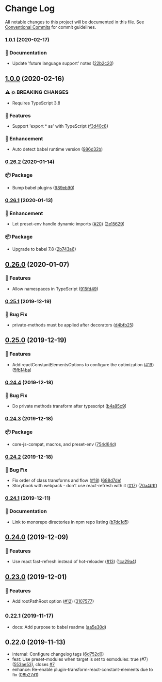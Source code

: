 # Change Log

All notable changes to this project will be documented in this file.
See [Conventional Commits](https://conventionalcommits.org) for commit guidelines.

### [1.0.1](https://github.com/ntucker/anansi/compare/@anansi/babel-preset@1.0.0...@anansi/babel-preset@1.0.1) (2020-02-17)


### 📝 Documentation

* Update 'future language support' notes ([22b2c20](https://github.com/ntucker/anansi/commit/22b2c2087b3e463a3edd4b8f39a6b65ed57e0b46))



## [1.0.0](https://github.com/ntucker/anansi/compare/@anansi/babel-preset@0.26.2...@anansi/babel-preset@1.0.0) (2020-02-16)


### ⚠ 💥 BREAKING CHANGES

* Requires TypeScript 3.8

### 🚀 Features

* Support 'export * as' with TypeScript ([f3d40c8](https://github.com/ntucker/anansi/commit/f3d40c8675162497f048c6e3d60e6023703e6fbc))


### 💅 Enhancement

* Auto detect babel runtime version ([986d32b](https://github.com/ntucker/anansi/commit/986d32bfc0e5b18b688df6446a547c09ddd390bd))



### [0.26.2](https://github.com/ntucker/anansi/compare/@anansi/babel-preset@0.26.1...@anansi/babel-preset@0.26.2) (2020-01-14)


### 📦 Package

* Bump babel plugins ([989eb90](https://github.com/ntucker/anansi/commit/989eb90c177ae8d2d829c5af9411fd873aecd596))



### [0.26.1](https://github.com/ntucker/anansi/compare/@anansi/babel-preset@0.26.0...@anansi/babel-preset@0.26.1) (2020-01-13)


### 💅 Enhancement

* Let preset-env handle dynamic imports ([#20](https://github.com/ntucker/anansi/issues/20)) ([2e15629](https://github.com/ntucker/anansi/commit/2e1562964c6dbff382206949a0858aeba3421831))


### 📦 Package

* Upgrade to babel 7.8 ([2b743a6](https://github.com/ntucker/anansi/commit/2b743a67712ce0f4aeac9728175fe37c12ca9b63))



## [0.26.0](https://github.com/ntucker/anansi/compare/@anansi/babel-preset@0.25.1...@anansi/babel-preset@0.26.0) (2020-01-07)


### 🚀 Features

* Allow namespaces in TypeScript ([915fd49](https://github.com/ntucker/anansi/commit/915fd4991aecbfe1aecd1dcad4cfc62684b7c8df))



### [0.25.1](https://github.com/ntucker/anansi/compare/@anansi/babel-preset@0.25.0...@anansi/babel-preset@0.25.1) (2019-12-19)


### 🐛 Bug Fix

* private-methods must be applied after decorators ([d4bfb25](https://github.com/ntucker/anansi/commit/d4bfb25c7ae9fe026b81d8d64570dcc4c2aa568e))



## [0.25.0](https://github.com/ntucker/anansi/compare/@anansi/babel-preset@0.24.4...@anansi/babel-preset@0.25.0) (2019-12-19)


### 🚀 Features

* Add reactConstantElementsOptions to configure the optimization ([#19](https://github.com/ntucker/anansi/issues/19)) ([5fb14ba](https://github.com/ntucker/anansi/commit/5fb14badc555228cf228670afc599b4dd1ee24f9))



### [0.24.4](https://github.com/ntucker/anansi/compare/@anansi/babel-preset@0.24.3...@anansi/babel-preset@0.24.4) (2019-12-18)


### 🐛 Bug Fix

* Do private methods transform after typescript ([b4a85c9](https://github.com/ntucker/anansi/commit/b4a85c9b9d8ba3a5fed33c3d586b85c5936d5133))



### [0.24.3](https://github.com/ntucker/anansi/compare/@anansi/babel-preset@0.24.2...@anansi/babel-preset@0.24.3) (2019-12-18)


### 📦 Package

* core-js-compat, macros, and preset-env ([754d64d](https://github.com/ntucker/anansi/commit/754d64d0d204249b1a7140c39b34702a086dae1e))



### [0.24.2](https://github.com/ntucker/anansi/compare/@anansi/babel-preset@0.24.1...@anansi/babel-preset@0.24.2) (2019-12-18)


### 🐛 Bug Fix

* Fix order of class transforms and flow ([#18](https://github.com/ntucker/anansi/issues/18)) ([688d7de](https://github.com/ntucker/anansi/commit/688d7de7cdf38ec1b82c271cda03b3454b6b1fbb))
* Storybook with webpack - don't use react-refresh with it ([#17](https://github.com/ntucker/anansi/issues/17)) ([70a4b1f](https://github.com/ntucker/anansi/commit/70a4b1f7180e1a22fa323338504ae5a7cdab338d))



### [0.24.1](https://github.com/ntucker/anansi/compare/@anansi/babel-preset@0.24.0...@anansi/babel-preset@0.24.1) (2019-12-11)


### 📝 Documentation

* Link to monorepo directories in npm repo listing ([b7dc1d5](https://github.com/ntucker/anansi/commit/b7dc1d5b1a6f3b163c9d155e3847c8d079f6b4cf))



## [0.24.0](https://github.com/ntucker/anansi/compare/@anansi/babel-preset@0.23.0...@anansi/babel-preset@0.24.0) (2019-12-09)


### 🚀 Features

* Use react fast-refresh instead of hot-reloader ([#13](https://github.com/ntucker/anansi/issues/13)) ([1ca29a4](https://github.com/ntucker/anansi/commit/1ca29a4d19746e5238771782192e24289abb59b8))



## [0.23.0](https://github.com/ntucker/anansi/compare/@anansi/babel-preset@0.22.1...@anansi/babel-preset@0.23.0) (2019-12-01)


### 🚀 Features

* Add rootPathRoot option ([#12](https://github.com/ntucker/anansi/issues/12)) ([3107577](https://github.com/ntucker/anansi/commit/310757739128fba2e1a1c52fb44a5aabb0b14eeb))



## <small>0.22.1 (2019-11-17)</small>

* docs: Add purpose to babel readme ([aa5e30d](https://github.com/ntucker/anansi/commit/aa5e30d))





## 0.22.0 (2019-11-13)

* internal: Configure changelog tags ([6d752d0](https://github.com/ntucker/anansi/commit/6d752d0))
* feat: Use preset-modules when target is set to esmodules: true (#7) ([553ae53](https://github.com/ntucker/anansi/commit/553ae53)), closes [#7](https://github.com/ntucker/anansi/issues/7)
* enhance: Re-enable plugin-transform-react-constant-elements due to fix ([08b27d1](https://github.com/ntucker/anansi/commit/08b27d1))
